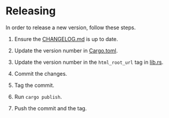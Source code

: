 # Releasing

In order to release a new version, follow these steps.

1. Ensure the [CHANGELOG.md](../CHANGELOG.md) is up to date.

1. Update the version number in [Cargo.toml](../Cargo.toml).

1. Update the version number in the `html_root_url` tag in [lib.rs](../src/lib.rs).

1. Commit the changes.

1. Tag the commit.

1. Run `cargo publish`.

1. Push the commit and the tag.
